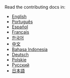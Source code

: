 Read the contributing docs in:
- <a href="https://allcontributors.org/docs/en/project/contribute">English</a>
- <a href="https://allcontributors.org/docs/pt-BR/project/contribute">Português</a>
- <a href="https://allcontributors.org/docs/es-ES/project/contribute">Español</a>
- <a href="https://allcontributors.org/docs/fr/project/contribute">Français</a>
- <a href="https://allcontributors.org/docs/ko/project/contribute">한국어</a>
- <a href="https://allcontributors.org/docs/zh-CN/project/contribute">中文</a>
- <a href="https://allcontributors.org/docs/id/project/contribute">Bahasa Indonesia</a>
- <a href="https://allcontributors.org/docs/de/project/contribute">Deutsch</a>
- <a href="https://allcontributors.org/docs/pl/project/contribute">Polskie</a>
- <a href="https://allcontributors.org/docs/ru/project/contribute">Русский</a>
- <a href="https://allcontributors.org/docs/ja/project/contribute">日本語</a>
